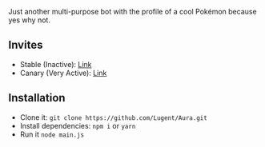 Just another multi-purpose bot with the profile of a cool Pokémon because yes why not.

## Invites
- Stable (Inactive): [Link](https://discord.com/api/oauth2/authorize?client_id=610988333618823188&permissions=8&scope=bot%20applications.commands)
- Canary (Very Active): [Link](https://discord.com/api/oauth2/authorize?client_id=836360465180917765&permissions=8&scope=bot%20applications.commands)

## Installation
- Clone it: `git clone https://github.com/Lugent/Aura.git`
- Install dependencies: `npm i` or `yarn`
- Run it `node main.js`
